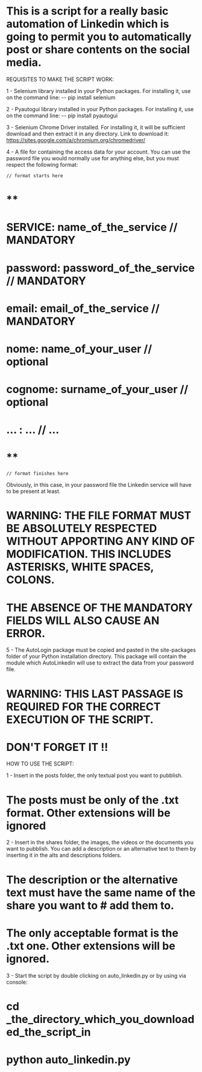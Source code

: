 # This is a script for a really basic automation of Linkedin which is going to permit you to automatically post or share contents on the social media.

REQUISITES TO MAKE THE SCRIPT WORK:

1 - Selenium library installed in your Python packages. For installing it, use on the            command line:
        -- pip install selenium

2 - Pyautogui library installed in your Python packages. For installing it, use on the           command line:
        -- pip install pyautogui

3 - Selenium Chrome Driver installed. For installing it, it will be sufficient download and then extract it in any directory. Link to download it: https://sites.google.com/a/chromium.org/chromedriver/

4 - A file for containing the access data for your account. You can use the password file you would normally use for anything else, but you must respect the following format:

    // format starts here
#    **
#    SERVICE: name_of_the_service        // MANDATORY
#    password: password_of_the_service   // MANDATORY
#    email: email_of_the_service         // MANDATORY
#    nome: name_of_your_user             // optional
#    cognome: surname_of_your_user       // optional
#    ... : ...                           // ...
#    **
    // format finishes here

Obviously, in this case, in your password file the Linkedin service will have to be present
at least.

# WARNING: THE FILE FORMAT MUST BE ABSOLUTELY RESPECTED WITHOUT APPORTING ANY KIND OF MODIFICATION. THIS INCLUDES ASTERISKS, WHITE SPACES, COLONS.
# THE ABSENCE OF THE MANDATORY FIELDS WILL ALSO CAUSE AN ERROR. 

5 - The AutoLogin package must be copied and pasted in the site-packages folder of your 
    Python installation directory. This package will contain the module which AutoLinkedin will use to extract the data from your           password file.

# WARNING: THIS LAST PASSAGE IS REQUIRED FOR THE CORRECT EXECUTION OF THE SCRIPT.
# DON'T FORGET IT !!

HOW TO USE THE SCRIPT:

1 - Insert in the posts folder, the only textual post you want to pubblish. 
#   The posts must be only of the .txt format. Other extensions will be ignored

2 - Insert in the shares folder, the images, the videos or the documents you want to             pubblish. You can add a description or an alternative text to them by inserting it in        the alts and descriptions folders. 
#   The description or the alternative text must have the same name of the share you want to #   add them to.
#   The only acceptable format is the .txt one. Other extensions will be ignored.

3 - Start the script by double clicking on auto_linkedin.py or by using via console:
#   cd _the_directory_which_you_downloaded_the_script_in
#   python auto_linkedin.py
